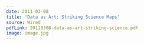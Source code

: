 ```yaml
---
date: 2011-03-08
title: 'Data as Art: Striking Science Maps'
source: Wired
pdfLink: 20110308-data-as-art-striking-science.pdf
image: image.jpg
---
```

